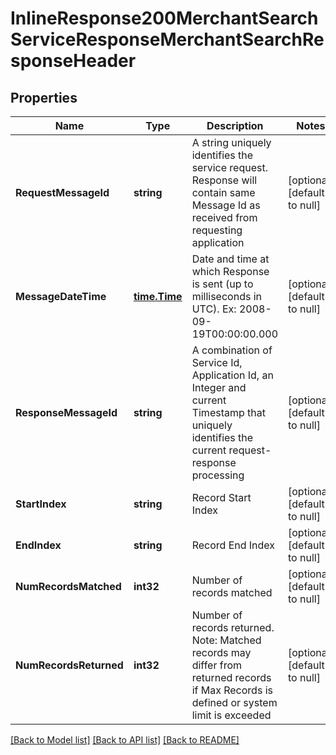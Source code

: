 # InlineResponse200MerchantSearchServiceResponseMerchantSearchResponseHeader

## Properties
Name | Type | Description | Notes
------------ | ------------- | ------------- | -------------
**RequestMessageId** | **string** | A string uniquely identifies the service request. Response will contain same Message Id as received from requesting application | [optional] [default to null]
**MessageDateTime** | [**time.Time**](time.Time.md) | Date and time at which Response is sent (up to milliseconds in UTC). Ex: 2008-09-19T00:00:00.000 | [optional] [default to null]
**ResponseMessageId** | **string** | A combination of Service Id, Application Id, an Integer and current Timestamp that uniquely identifies the current request-response processing | [optional] [default to null]
**StartIndex** | **string** | Record Start Index | [optional] [default to null]
**EndIndex** | **string** | Record End Index | [optional] [default to null]
**NumRecordsMatched** | **int32** | Number of records matched | [optional] [default to null]
**NumRecordsReturned** | **int32** | Number of records returned. Note: Matched records may differ from returned records if Max Records is defined or system limit is exceeded | [optional] [default to null]

[[Back to Model list]](../README.md#documentation-for-models) [[Back to API list]](../README.md#documentation-for-api-endpoints) [[Back to README]](../README.md)


